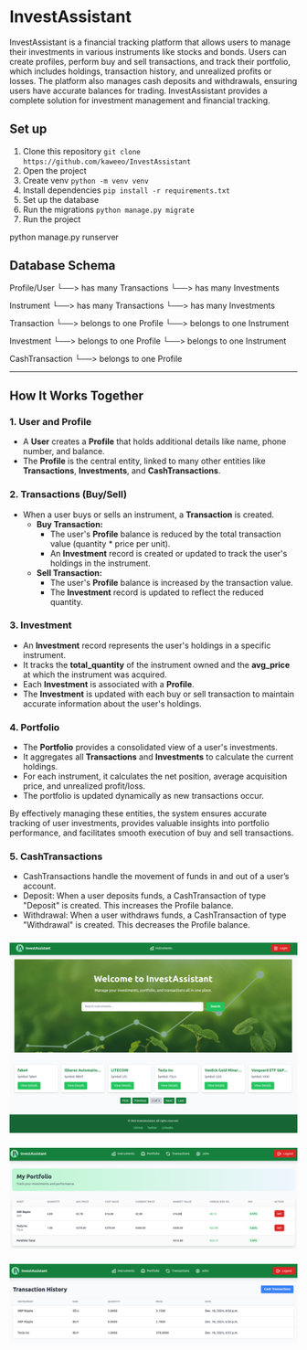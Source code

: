 # InvestAssistant

InvestAssistant is a financial tracking platform that allows users to manage their investments in various instruments
like stocks and bonds. Users can create profiles, perform buy and sell transactions, and track their portfolio, which
includes holdings, transaction history, and unrealized profits or losses. The platform also manages cash deposits and
withdrawals, ensuring users have accurate balances for trading. InvestAssistant provides a complete solution for
investment management and financial tracking.

## Set up

1. Clone this repository
   `git clone https://github.com/kaweeo/InvestAssistant`
2. Open the project
3. Create venv
   `python -m venv venv`
4. Install dependencies
   `pip install -r requirements.txt`
5. Set up the database
6. Run the migrations
   `python manage.py migrate`
7. Run the project

python manage.py runserver

## Database Schema

Profile/User └──> has many Transactions └──> has many Investments

Instrument └──> has many Transactions └──> has many Investments

Transaction └──> belongs to one Profile └──> belongs to one Instrument

Investment └──> belongs to one Profile └──> belongs to one Instrument

CashTransaction └──> belongs to one Profile

---

## How It Works Together

### 1. User and Profile

* A **User** creates a **Profile** that holds additional details like name, phone number, and balance.
* The **Profile** is the central entity, linked to many other entities like **Transactions**, **Investments**, and **CashTransactions**.

### 2. Transactions (Buy/Sell)

* When a user buys or sells an instrument, a **Transaction** is created.
    * **Buy Transaction:**
        - The user's **Profile** balance is reduced by the total transaction value (quantity * price per unit).
        - An **Investment** record is created or updated to track the user's holdings in the instrument.
    * **Sell Transaction:**
        - The user's **Profile** balance is increased by the transaction value.
        - The **Investment** record is updated to reflect the reduced quantity.

### 3. Investment

* An **Investment** record represents the user's holdings in a specific instrument.
* It tracks the **total_quantity** of the instrument owned and the **avg_price** at which the instrument was acquired.
* Each **Investment** is associated with a **Profile**.
* The **Investment** is updated with each buy or sell transaction to maintain accurate information about the user's
  holdings.

### 4. Portfolio

* The **Portfolio** provides a consolidated view of a user's investments.
* It aggregates all **Transactions** and **Investments** to calculate the current holdings.
* For each instrument, it calculates the net position, average acquisition price, and unrealized profit/loss.
* The portfolio is updated dynamically as new transactions occur.

By effectively managing these entities, the system ensures accurate tracking of user investments, provides valuable
insights into portfolio performance, and facilitates smooth execution of buy and sell transactions.

### 5. CashTransactions

* CashTransactions handle the movement of funds in and out of a user’s account.
* Deposit: When a user deposits funds, a CashTransaction of type "Deposit" is created. This increases the Profile
  balance.
* Withdrawal: When a user withdraws funds, a CashTransaction of type "Withdrawal" is created. This decreases the Profile
  balance.
  
###
![create-user](https://github.com/kaweeo/InvestAssistant/blob/main/description/not-logged-in.png)

###
![portfolio](https://github.com/kaweeo/InvestAssistant/blob/main/description/portfolio.png)

###
![transaction](https://github.com/kaweeo/InvestAssistant/blob/main/description/transactions.png)
